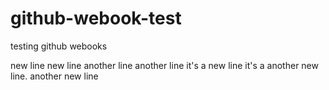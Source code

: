 # github-webook-test
testing github webooks


new line
new line
another line
another line
it's a new line
it's a another new line.
another new line
